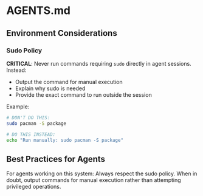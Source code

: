 # AGENTS.md

## Environment Considerations

### Sudo Policy
**CRITICAL**: Never run commands requiring `sudo` directly in agent sessions. Instead:
- Output the command for manual execution
- Explain why sudo is needed
- Provide the exact command to run outside the session

Example:
```bash
# DON'T DO THIS:
sudo pacman -S package

# DO THIS INSTEAD:
echo "Run manually: sudo pacman -S package"
```

## Best Practices for Agents

For agents working on this system: Always respect the sudo policy. When in doubt, output commands for manual execution rather than attempting privileged operations.
